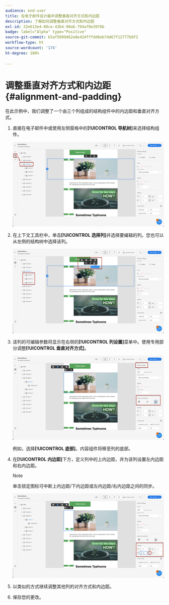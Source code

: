 ```yaml
---
audience: end-user
title: 在电子邮件设计器中调整垂直对齐方式和内边距
description: 了解如何调整垂直对齐方式和内边距
exl-id: 32e613e4-60ce-43b4-90a6-794af0e3976b
badge: label="Alpha" type="Positive"
source-git-commit: b5af5099d62e0e424fffdd8eb74d67f12777b0f2
workflow-type: ht
source-wordcount: '174'
ht-degree: 100%

---
```



# 调整垂直对齐方式和内边距 {#alignment-and-padding}

在此示例中，我们调整了一个由三个列组成的结构组件中的内边距和垂直对齐方式。

1. 直接在电子邮件中或使用左侧窗格中的&#x200B;**[!UICONTROL 导航树]**&#x200B;来选择结构组件。

   ![](assets/alignment_1.png)

1. 在上下文工具栏中，单击&#x200B;**[!UICONTROL 选择列]**&#x200B;并选择要编辑的列。您也可以从左侧的结构树中选择该列。

   ![](assets/alignment_2.png)

1. 该列的可编辑参数将显示在右侧的&#x200B;**[!UICONTROL 列设置]**&#x200B;菜单中。使用专用部分调整&#x200B;**[!UICONTROL 垂直对齐方式]**。

   ![](assets/alignment_3.png)

   例如，选择&#x200B;**[!UICONTROL 底部]**。内容组件将移至列的底部。

1. 在&#x200B;**[!UICONTROL 内边距]**&#x200B;下方，定义列中的上内边距，并为该列设置左内边距和右内边距。

   >[!NOTE]
   >
   >单击锁定图标可中断上内边距/下内边距或左内边距/右内边距之间的同步。

   ![](assets/alignment_4.png)

1. 以类似的方式继续调整其他列的对齐方式和内边距。

1. 保存您的更改。
